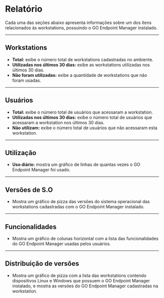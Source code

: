 # Relatório

Cada uma das seções abaixo apresenta informações sobre um dos itens relacionados às workstations, possuindo o GO Endpoint Manager instalado. 

* * *

## Workstations

* **Total:** exibe o número total de workstations cadastradas no ambiente.
* **Utilizadas nos últimos 30 dias:** exibe as workstations utilizadas nos últimos 30 dias.
* **Não foram utilizadas:** exibe a quantidade de workstations que não foram usadas.

* * *

## Usuários

* **Total:** exibe o número total de usuários que acessaram a workstation.
* **Utilizadas nos últimos 30 dias:** exibe o número total de usuários que acessaram a workstation nos últimos 30 dias.
* **Não utilizam:** exibe o número total de usuários que não acessaram esta workstation.

* * *

## Utilização

* **Uso diário:** mostra um gráfico de linhas de quantas vezes o GO Endpoint Manager foi usado.

* * *

## Versões de S.O

* Mostra um gráfico de pizza das versões do sistema operacional das workstations cadastradas com o GO Endpoint Manager instalado.

* * *

## Funcionalidades

* Mostra um gráfico de colunas horizontal com a lista das funcionalidades do GO Endpoint Manager usadas pelos usuários.

* * *

## Distribuição de versões

* Mostra um gráfico de pizza com a lista das workstations contendo dispositivos Linux e Windows que possuem o GO Endpoint Manager instalado, e mostra as versões do GO Endpoint Manager cadastradas na workstation.